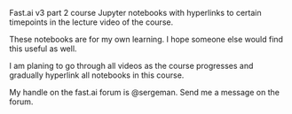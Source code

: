 Fast.ai v3 part 2 course Jupyter notebooks with hyperlinks to certain timepoints in the lecture video of the course.

These notebooks are for my own learning. I hope someone else would find this useful as well.

I am planing to go through all videos as the course progresses and gradually hyperlink all notebooks in this course.

My handle on the fast.ai forum is @sergeman. Send me a message on the forum.
